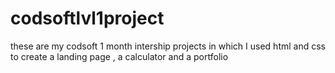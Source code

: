 # codsoftlvl1project
these are my codsoft 1 month intership projects in which I used html and css to create a landing page , a calculator and a portfolio
